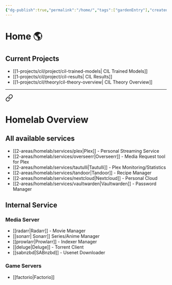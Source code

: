 ```yaml
---
{"dg-publish":true,"permalink":"/home/","tags":["gardenEntry"],"created":"","updated":""}
---
```


# Home 🌎
## Current Projects
* [[1-projects/cil/project/cil-trained-models\| CIL Trained Models]]
* [[1-projects/cil/project/cil-results\| CIL Results]]
* [[1-projects/cil/theory/cil-theory-overview\| CIL Theory Overview]]

---


<div class="transclusion internal-embed is-loaded"><a class="markdown-embed-link" href="/2-areas/homelab/overview/" aria-label="Open link"><svg xmlns="http://www.w3.org/2000/svg" width="24" height="24" viewBox="0 0 24 24" fill="none" stroke="currentColor" stroke-width="2" stroke-linecap="round" stroke-linejoin="round" class="svg-icon lucide-link"><path d="M10 13a5 5 0 0 0 7.54.54l3-3a5 5 0 0 0-7.07-7.07l-1.72 1.71"></path><path d="M14 11a5 5 0 0 0-7.54-.54l-3 3a5 5 0 0 0 7.07 7.07l1.71-1.71"></path></svg></a><div class="markdown-embed">




# Homelab Overview
## All available services
* [[2-areas/homelab/services/plex\|Plex]] - Personal Streaming Service
* [[2-areas/homelab/services/overseerr\|Overseerr]] - Media Request tool for Plex
* [[2-areas/homelab/services/tautulli\|Tautulli]] - Plex Monitoring/Statistics
* [[2-areas/homelab/services/tandoor\|Tandoor]] - Recipe Manager
* [[2-areas/homelab/services/nextcloud\|Nextcloud]] - Personal Cloud
* [[2-areas/homelab/services/vaultwarden\|Vaultwarden]] - Password Manager

## Internal Service
### Media Server
* [[radarr\|Radarr]] - Movie Manager
* [[sonarr\| Sonarr]] Series/Anime Manager
* [[prowlarr\|Prowlarr]] - Indexer Manager
* [[deluge\|Deluge]] - Torrent Client
* [[sabnzbd\|SABnzbd]] - Usenet Downloader
### Game Servers
* [[factorio\|Factorio]]


</div></div>

